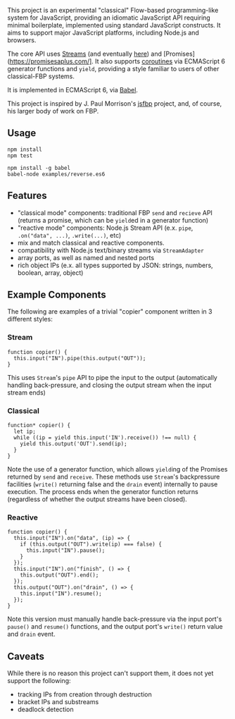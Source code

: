 This project is an experimental "classical" Flow-based programming-like system for JavaScript, providing an idiomatic JavaScript API requiring minimal boilerplate, implemented using standard JavaScript constructs. It aims to support major JavaScript platforms, including Node.js and browsers.

The core API uses [Streams](http://nodejs.org/api/stream.html) (and eventually [here](https://streams.spec.whatwg.org/)) and [Promises](https://promisesaplus.com/]. It also supports [coroutines](https://github.com/petkaantonov/bluebird/blob/master/API.md#promisecoroutinegeneratorfunction-generatorfunction---function) via ECMAScript 6 generator functions and `yield`, providing a style familiar to users of other classical-FBP systems.

It is implemented in ECMAScript 6, via [Babel](https://babeljs.io/).

This project is inspired by J. Paul Morrison's [jsfbp](https://github.com/jpaulm/jsfbp) project, and, of course, his larger body of work on FBP.

Usage
-----
    
    npm install
    npm test

    npm install -g babel
    babel-node examples/reverse.es6
    
Features
--------

* "classical mode" components: traditional FBP `send` and `recieve` API (returns a promise, which can be `yield`ed in a generator function)
* "reactive mode"  components: Node.js Stream API (e.x. `pipe`, `.on("data", ...)`, `.write(...)`, etc)
* mix and match classical and reactive components.
* compatibility with Node.js text/binary streams via `StreamAdapter`
* array ports, as well as named and nested ports
* rich object IPs (e.x. all types supported by JSON: strings, numbers, boolean, array, object)

Example Components
------------------

The following are examples of a trivial "copier" component written in 3 different styles:

### Stream

    function copier() {
      this.input("IN").pipe(this.output("OUT"));
    }

This uses `Stream`'s `pipe` API to pipe the input to the output (automatically handling back-pressure, and closing the output stream when the input stream ends)

### Classical

    function* copier() {
      let ip;
      while ((ip = yield this.input('IN').receive()) !== null) {
        yield this.output('OUT').send(ip);
      }
    }

Note the use of a generator function, which allows `yield`ing of the Promises returned by `send` and `receive`. These methods use `Stream`'s backpressure facilities (`write()` returning false and the `drain` event) internally to pause execution. The process ends when the generator function returns (regardless of whether the output streams have been closed).

### Reactive

    function copier() {
      this.input("IN").on("data", (ip) => {
        if (this.output("OUT").write(ip) === false) {
          this.input("IN").pause();
        }
      });
      this.input("IN").on("finish", () => {
        this.output("OUT").end();
      });
      this.output("OUT").on("drain", () => {
        this.input("IN").resume();
      });
    }

Note this version must manually handle back-pressure via the input port's `pause()` and `resume()` functions, and the output port's `write()` return value and `drain` event.

Caveats
-------

While there is no reason this project can't support them, it does not yet support the following:

* tracking IPs from creation through destruction
* bracket IPs and substreams
* deadlock detection

